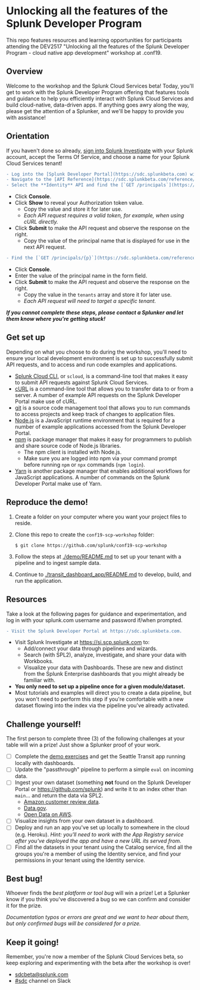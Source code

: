 # Unlocking all the features of the Splunk Developer Program

This repo features resources and learning opportunities for participants attending the DEV2517 "Unlocking all the features of the Splunk Developer Program - cloud native app development" workshop at .conf19.


## Overview

Welcome to the workshop and the Splunk Cloud Services beta! Today, you'll get to work with the Splunk Developer Program offering that features tools and guidance to help you efficiently interact with Splunk Cloud Services and build cloud-native, data-driven apps. If anything goes awry along the way, please get the attention of a Splunker, and we'll be happy to provide you with assistance!

## Orientation
If you haven't done so already, [sign into Splunk Investigate](https://si.scp.splunk.com) with your Splunk account, accept the Terms Of Service, and choose a name for your Splunk Cloud Services tenant!

```diff
- Log into the [Splunk Developer Portal](https://sdc.splunkbeta.com) with your splunk.com credentials.
- Navigate to the [API Reference](https://sdc.splunkbeta.com/reference/) page.
- Select the **Identity** API and find the [`GET /principals`](https://sdc.splunkbeta.com/reference/api/identity/v2beta1#endpoint-listPrincipals) endpoint.
```
- Click **Console**. 
- Click **Show** to reveal your Authorization token value.
  - Copy the value and store it for later use.
  - *Each API request requires a valid token, for example, when using cURL directly.*
- Click **Submit** to make the API request and observe the response on the right.
  - Copy the value of the principal name that is displayed for use in the next API request.
```diff
- Find the [`GET /principals/{p}`](https://sdc.splunkbeta.com/reference/api/identity/v2beta1#endpoint-getPrincipal) endpoint.
```
- Click **Console**.
- Enter the value of the principal name in the form field. 
- Click **Submit** to make the API request and observe the response on the right.
  - Copy the value in the `tenants` array and store it for later use.
  - *Each API request will need to target a specific tenant.*

***If you cannot complete these steps, please contact a Splunker and let them know where you're getting stuck!***

## Get set up

Depending on what you choose to do during the workshop, you'll need to ensure your local development environment is set up to successfully submit API requests, and to access and run code examples and applications.

- [Splunk Cloud CLI](https://github.com/splunk/splunk-cloud-sdk-go/tree/master/cmd/scloud), or `scloud`, is a command-line tool that makes it easy to submit API requests against Splunk Cloud Services.
- [cURL](https://curl.haxx.se/dlwiz/?type=bin) is a command-line tool that allows you to transfer data to or from a server. A number of example API requests on the Splunk Developer Portal make use of cURL. 
- [git](https://git-scm.com/book/en/v2/Getting-Started-Installing-Git) is a source code management tool that allows you to run commands to access projects and keep track of changes to application files.
- [Node.js](https://nodejs.org) is a JavaScript runtime environment that is required for a number of example applications accessed from the Splunk Developer Portal.
- [npm](https://www.npmjs.com/) is package manager that makes it easy for programmers to publish and share source code of Node.js libraries.
  - The npm client is installed with Node.js. 
  - Make sure you are logged into npm via your command prompt before running `npm` or `npx` commands (`npm login`).
- [Yarn](https://yarnpkg.com/en/docs/install) is another package manager that enables additional workflows for JavaScript applications. A number of commands on the Splunk Developer Portal make use of Yarn. 

## Reproduce the demo!

1. Create a folder on your computer where you want your project files to reside.

2. Clone this repo to create the `conf19-scp-workshop` folder:
    ``` 
    $ git clone https://github.com/splunk/conf19-scp-workshop
    ```

3. Follow the steps at [./demo/README.md](https://github.com/splunk/conf19-scp-workshop/blob/master/demo/README.md) to set up your tenant with a pipeline and to ingest sample data.

4. Continue to [./transit_dashboard_app/README.md](https://github.com/splunk/conf19-scp-workshop/blob/master/transit_dashboard_app/README.md) to develop, build, and run the application.

## Resources

Take a look at the following pages for guidance and experimentation, and log in with your splunk.com username and password if/when prompted.

```diff
- Visit the Splunk Developer Portal at https://sdc.splunkbeta.com.
```
- Visit Splunk Investigate at https://si.scp.splunk.com to:
  - Add/connect your data through pipelines and wizards.
  - Search (with SPL2), analyze, investigate, and share your data with Workbooks.
  - Visualize your data with Dashboards. These are new and distinct from the Splunk Enterprise dashboards that you might already be familiar with.
- **You only need to set up a pipeline once for a given module/dataset.** 
- Most tutorials and examples will direct you to create a data pipeline, but you won't need to perform this step if you're comfortable with a new dataset flowing into the index via the pipeline you've already activated.


## Challenge yourself!

The first person to complete three (3) of the following challenges at your table will win a prize! Just show a Splunker proof of your work.
- [ ] Complete the [demo exercises](https://github.com/splunk/conf19-scp-workshop/tree/master/demo) and get the Seattle Transit app running locally with dashboards.
- [ ] Update the "passthrough" pipeline to perform a simple `eval` on incoming data.
- [ ] Ingest your own dataset (something **not** found on the Splunk Developer Portal or https://github.com/splunk) and write it to an index other than `main`... and return the data via SPL2.
  - [Amazon customer review data](https://s3.amazonaws.com/amazon-reviews-pds/readme.html).
  - [Data.gov](https://www.data.gov/).
  - [Open Data on AWS](https://registry.opendata.aws/).
- [ ] Visualize insights from your own dataset in a dashboard.
- [ ] Deploy and run an app you've set up locally to somewhere in the cloud (e.g. Heroku). *Hint: you'll need to work with the App Registry service after you've deployed the app and have a new URL its served from.*
- [ ] Find all the datasets in your tenant using the Catalog service, find all the groups you're a member of using the Identity service, and find your permissions in your tenant using the Identity service.

## Best bug!

Whoever finds the *best platform or tool bug* will win a prize! Let a Splunker know if you think you've discovered a bug so we can confirm and consider it for the prize.

*Documentation typos or errors are great and we want to hear about them, but only confirmed bugs will be considered for a prize.*

## Keep it going!

Remember, you're now a member of the Splunk Cloud Services beta, so keep exploring and experimenting with the beta after the workshop is over! 
- <sdcbeta@splunk.com>
- [#sdc](https://splunkdevplatform.slack.com/messages/CD44RNV7G) channel on Slack
